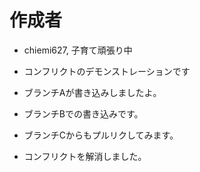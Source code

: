 # 作成者
* chiemi627, 子育て頑張り中

* コンフリクトのデモンストレーションです
 * ブランチAが書き込みしましたよ。
 * ブランチBでの書き込みです。
 * ブランチCからもプルリクしてみます。
 * コンフリクトを解消しました。
